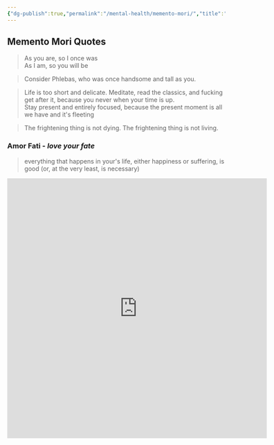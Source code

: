 ```yaml
---
{"dg-publish":true,"permalink":"/mental-health/memento-mori/","title":"memento-mori","noteIcon":""}
---
```



## Memento Mori Quotes

>As you are, so I once was  
  As I am, so you will be

> Consider Phlebas, who was once handsome and tall as you.

> Life is too short and delicate. Meditate, read the classics, and fucking get after it, because you never when your time is up.  
> Stay present and entirely focused, because the present moment is all we have and it's fleeting

> The frightening thing is not dying. The frightening thing is not living.

### Amor Fati - _love your fate_

> everything that happens in your's life, either happiness or suffering, is good (or, at the very least, is necessary)

<iframe src="https://deaths.pages.dev/" frameborder="0" width="600" height="600" allowfullscreen="true" mozallowfullscreen="true" webkitallowfullscreen="true"></iframe>
